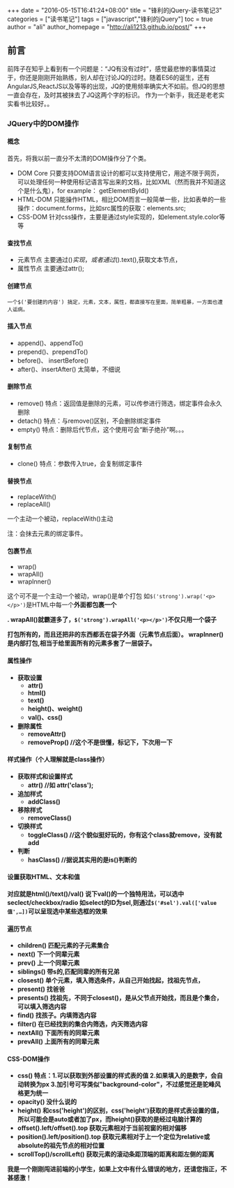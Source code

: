 +++
date = "2016-05-15T16:41:24+08:00"
title = "锋利的jQuery-读书笔记3"
categories = ["读书笔记"]
tags = ["javascript","锋利的jQuery"]
toc = true
author = "ali"
author_homepage =  "http://ali1213.github.io/post/"
+++


## 前言

前阵子在知乎上看到有一个问题是：“JQ有没有过时”，感觉最悲惨的事情莫过于，你还是刚刚开始熟练，别人却在讨论JQ的过时。随着ES6的诞生，还有AngularJS,ReactJS以及等等的出现，JQ的使用频率确实大不如前。但JQ的思想一直会存在，及时其被抹去了JQ这两个字的标识。
作为一个新手，我还是老老实实看书比较好。。

<!-- more -->

### JQuery中的DOM操作

#### 概念

首先，将我以前一直分不太清的DOM操作分了个类。
- DOM Core
	只要支持DOM语言设计的都可以支持使用它，用途不限于网页，可以处理任何一种使用标记语言写出来的文档，比如XML（然而我并不知道这个是什么鬼），for example： getElementById()
- HTML-DOM
	只能操作HTML，相比DOM而言一般简单一些，比如表单的一些操作：document.forms，比如src属性的获取：elements.src;
- CSS-DOM
	针对css操作，主要是通过style实现的，如element.style.color等等

#### 查找节点

- 元素节点
	主要通过$()实现，或者通过$().text(),获取文本节点，
- 属性节点
	主要通过attr();

#### 创建节点

	一个$('要创建的内容') 搞定，元素，文本，属性，都直接写在里面，简单粗暴，一方面也遭人诟病。

#### 插入节点

- append()、appendTo()
- prepend()、prependTo()
- before()、 insertBefore()
- after()、insertAfter()
太简单，不细说

#### 删除节点

- remove()
	特点：返回值是删除的元素，可以传参进行筛选，绑定事件会永久删除
- detach()
	特点：与remove()区别，不会删除绑定事件
- empty()
	特点：删除后代节点，这个使用可会“断子绝孙”啊。。。

#### 复制节点

- clone()
	特点：参数传入true，会复制绑定事件

#### 替换节点

- replaceWith()
- replaceAll()

一个主动一个被动，replaceWith()主动

注：会抹去元素的绑定事件。

#### 包裹节点

- wrap()
- wrapAll()
- wrapInner()

这个可不是一个主动一个被动，wrap()是单个打包
如`$('strong').wrap('<p></p>')`是HTML中每一个<strong>外面都包裹一个<p>.
wrapAll()就霸道多了，`$('strong').wrapAll('<p></p>')`不仅只用一个袋子<p>打包所有的<strong>，而且还把非<strong>的东西都丢在袋子外面（元素节点后面）。
wrapInner()是内部打包,相当于给里面所有的元素多套了一层袋子。

#### 属性操作

- 获取设置
	+ attr()
	+ html()
	+ text()
	+ height()、weight()
	+ val()、css()
- 删除属性
	+ removeAttr()
	+ removeProp() //这个不是很懂，标记下，下次用一下

#### 样式操作（个人理解就是class操作）

- 获取样式和设置样式
	+ attr() //如 attr('class');
- 追加样式
	+ addClass()
- 移除样式
	+ removeClass()
- 切换样式
	+ toggleClass() //这个貌似挺好玩的，你有这个class就remove，没有就add
- 判断
	+ hasClass() //据说其实用的是is()判断的

#### 设置获取HTML、文本和值

对应就是html()/text()/val()
说下val()的一个独特用法，可以选中seclect/checkbox/radio
如select的ID为sel,则通过`$('#sel').val(['value值',…])`可以呈现选中某些选框的效果

#### 遍历节点

- children()
	匹配元素的子元素集合
- next()
	下一个同辈元素
- prev()
	上一个同辈元素
- siblings()
	带s的,匹配同辈的所有兄弟
- closest()
	单个元素，填入筛选条件，从自己开始找起，找祖先节点，
- present()
	找爸爸
- presents()
	找祖先，不同于closest()，是从父节点开始找，而且是个集合，可以填入筛选内容
- find()
	找孩子。内填筛选内容
- filter()
	在已经找到的集合内筛选，内天筛选内容
- nextAll()
	下面所有的同辈元素
- prevAll()
	上面所有的同辈元素

#### CSS-DOM操作

- css()
	特点：1.可以获取到外部设置的样式表的值
	2.如果填入的是数字，会自动转换为px
	3.加引号可写类似"background-color"，不过感觉还是驼峰风格更为统一
- opacity()
	没什么说的
- height()
	和css('height')的区别，css('height')获取的是样式表设置的值，所以可能会是auto或者加了px，而height()获取的是经过电脑计算的
- offset().left/offset().top
	获取元素相对于当前视窗的相对偏移
- position().left/position().top
	获取元素相对于上一个定位为relative或absolute的祖先节点的相对位置
- scrollTop()/scrollLeft()
	获取元素的滚动条距顶端的距离和距左侧的距离



我是一个刚刚闯进前端的小学生，如果上文中有什么错误的地方，还请您指正，不甚感激！